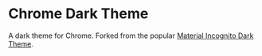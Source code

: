 # Chrome Dark Theme

A dark theme for Chrome. Forked from the popular [Material Incognito Dark Theme](https://github.com/Fiddle-N/material-incognito-dark-theme/).
